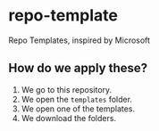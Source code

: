 # repo-template
Repo Templates, inspired by Microsoft

## How do we apply these?
1. We go to this repository.
2. We open the `templates` folder.
3. We open one of the templates.
4. We download the folders.
